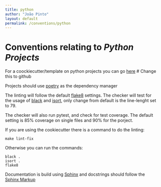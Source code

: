 ```yaml
---
title: python
author: "João Pinto"
layout: default
permalink: /conventions/python
---
```


# Conventions relating to _Python Projects_

For a coockiecutter/template on python projects you can go [here](https://gitlab.vliz.be/datac/templating/cookiecutter-py-module) # Change this to github

Projects should use [poetry](https://python-poetry.org/docs/) as the dependency manager

The linting will follow the default [flake8](https://github.com/PyCQA/flake8) settings.
The checker will test for the usage of [black](https://github.com/psf/black) and [isort](https://github.com/PyCQA/isort), only change from default is the line-lenght set to 79.

The checker will also run pytest, and check for test coverage. The default setting is 85% coverage on single files and 90% for the porject.

If you are using the cookiecutter there is a command to do the linting:

    make lint-fix

Otherwise you can run the commands:

    black .
    isort .
    flake8

Documentation is build using [Sphinx](https://www.sphinx-doc.org/en/master/) and docstrings should follow the [Sphinx Markup](https://www.sphinx-doc.org/en/master/usage/restructuredtext/domains.html#python-signatures)
